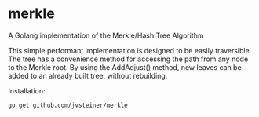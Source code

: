 # merkle
A Golang implementation of the Merkle/Hash Tree Algorithm

This simple performant implementation is designed to be easily traversible.  The tree has a convenience method for accessing the path from any node to the Merkle root. By using the AddAdjust() method, new leaves can be added to an already built tree, without rebuilding.

Installation:

    go get github.com/jvsteiner/merkle

